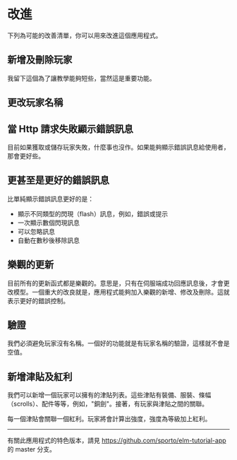 # 改進

下列為可能的改善清單，你可以用來改進這個應用程式。

## 新增及刪除玩家

我留下這個為了讓教學能夠短些，當然這是重要功能。

## 更改玩家名稱

## 當 Http 請求失敗顯示錯誤訊息

目前如果獲取或儲存玩家失敗，什麼事也沒作。如果能夠顯示錯誤訊息給使用者，那會更好些。

## 更甚至是更好的錯誤訊息

比單純顯示錯誤訊息更好的是：

- 顯示不同類型的閃現（flash）訊息，例如，錯誤或提示
- 一次顯示數個閃現訊息
- 可以忽略訊息
- 自動在數秒後移除訊息

## 樂觀的更新

目前所有的更新函式都是樂觀的。意思是，只有在伺服端成功回應訊息後，才會更改模型。一個重大的改良就是，應用程式能夠加入樂觀的新增、修改及刪除。這就表示更好的錯誤控制。

## 驗證

我們必須避免玩家沒有名稱。一個好的功能就是有玩家名稱的驗證，這樣就不會是空值。

## 新增津貼及紅利

我們可以新增一個玩家可以擁有的津貼列表。這些津貼有裝備、服裝、條幅（scrolls）、配件等等，例如，"銅劍"。接著，有玩家與津貼之間的關聯。

每一個津貼會關聯一個紅利。玩家將會計算出強度，強度為等級加上紅利。

---

有關此應用程式的特色版本，請見 <https://github.com/sporto/elm-tutorial-app> 的 master 分支。
